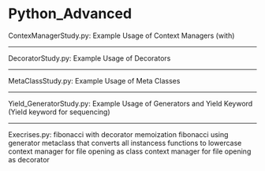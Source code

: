 # Python_Advanced


ContexManagerStudy.py:
Example Usage of Context Managers (with)
_____________________________________


DecoratorStudy.py:
Example Usage of Decorators 
_____________________________________

MetaClassStudy.py:
Example Usage of Meta Classes 
_____________________________________

Yield_GeneratorStudy.py:
Example Usage of Generators and Yield Keyword (Yield keyword for sequencing)  




_____________________________________

Execrises.py:
fibonacci with decorator memoization
fibonacci using generator
metaclass that converts all instancess functions to lowercase
context manager for file opening as class
context manager for file opening as decorator
